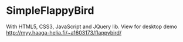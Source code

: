 # SimpleFlappyBird
With HTML5, CSS3, JavaScript and JQuery lib.
View for desktop demo
http://myy.haaga-helia.fi/~a1603173/flappybird/
